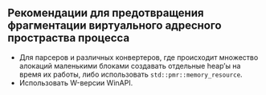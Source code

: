 ## Рекомендации для предотвращения фрагментации виртуального адресного простраства процесса
* Для парсеров и различных конвертеров, где происходит множество алокаций маленькими блоками создавать отдельные heap’ы на время их работы, либо использовать `std::pmr::memory_resource`.
* Использовать W-версии WinAPI.




